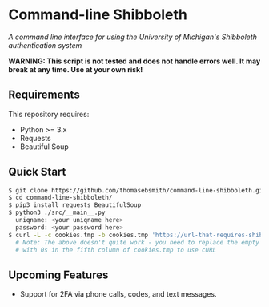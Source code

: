 # Command-line Shibboleth
*A command line interface for using the University of Michigan's
Shibboleth authentication system*

**WARNING: This script is not tested and does not handle errors well.
It may break at any time. Use at your own risk!**

## Requirements
This repository requires:
 - Python >= 3.x
 - Requests
 - Beautiful Soup

## Quick Start
```sh
$ git clone https://github.com/thomasebsmith/command-line-shibboleth.git
$ cd command-line-shibboleth/
$ pip3 install requests BeautifulSoup
$ python3 ./src/__main__.py
  uniqname: <your uniqname here>
  password: <your password here>
$ curl -L -c cookies.tmp -b cookies.tmp 'https://url-that-requires-shibboleth'
  # Note: The above doesn't quite work - you need to replace the empty strings
  # with 0s in the fifth column of cookies.tmp to use cURL
```

## Upcoming Features
 - Support for 2FA via phone calls, codes, and text messages.
